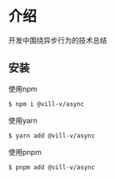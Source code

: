# 介绍

开发中围绕异步行为的技术总结

## 安装

使用npm

```bash
$ npm i @vill-v/async
```

使用yarn

```bash
$ yarn add @vill-v/async
```

使用pnpm

```bash
$ pnpm add @vill-v/async
